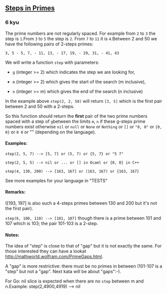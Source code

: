 <h2><a href=https://www.codewars.com/kata/5613d06cee1e7da6d5000055/train/javascript target="_blank">Steps in Primes</a></h2><h3>6 kyu</h3><p>The prime numbers are not regularly spaced. For example from <code>2</code> to <code>3</code> the step is <code>1</code>.From <code>3</code> to <code>5</code> the step is <code>2</code>. From <code>7</code> to <code>11</code> it is <code>4</code>.Between 2 and 50 we have the following pairs of 2-steps primes:</p><p><code>3, 5 - 5, 7, - 11, 13, - 17, 19, - 29, 31, - 41, 43</code></p><p>We will write a function <code>step</code> with parameters:</p><ul><li><p><code>g</code> (integer &gt;= 2) which indicates the step we are looking for,</p></li><li><p><code>m</code> (integer &gt;= 2) which gives the start of the search (m inclusive),</p></li><li><p><code>n</code> (integer &gt;= m) which gives the end of the search (n inclusive)</p></li></ul><p>In the example above <code>step(2, 2, 50)</code> will return <code>[3, 5]</code> which is the first pair between 2 and 50 with a 2-steps.</p><p>So this function should return the <strong>first</strong> pair of the two prime numbers spaced with a step of <code>g</code>between the limits <code>m</code>, <code>n</code> if these g-steps prime numbers exist otherwise <code>nil</code> or <code>null</code> or <code>None</code> or <code>Nothing</code> or <code>[]</code> or <code>"0, 0"</code> or <code>{0, 0}</code> or <code>0 0</code> or "" (depending on the language). </p><h4 id="examples">Examples:</h4><p><code>step(2, 5, 7) --&gt; [5, 7] or (5, 7) or {5, 7} or "5 7"</code></p><p><code>step(2, 5, 5) --&gt; nil or ... or [] in Ocaml or {0, 0} in C++</code></p><p><code>step(4, 130, 200) --&gt; [163, 167] or (163, 167) or {163, 167}</code></p><p>See more examples for your language in "TESTS"</p><h4 id="remarks">Remarks:</h4><p>([193, 197] is also such a 4-steps primes between 130 and 200 but it's not the first pair).</p><p><code>step(6, 100, 110) --&gt; [101, 107]</code> though there is a prime between 101 and 107 which is 103; the pair 101-103 is a 2-step.</p><h4 id="notes">Notes:</h4><p>The idea of "step" is close to that of "gap" but it is not exactly the same. For those interested they can have a lookat <a href="http://mathworld.wolfram.com/PrimeGaps.html" data-turbolinks="false" target="_blank">http://mathworld.wolfram.com/PrimeGaps.html</a>. </p><p>A "gap" is more restrictive: there must be no primes in between (101-107 is a "step" but not a "gap". Next kata will be about "gaps":-).</p><p>For Go: nil slice is expected when there are no <code>step</code> between m and n.Example: step(2,4900,4919) --&gt; nil</p>